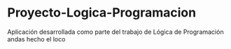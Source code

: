 # Proyecto-Logica-Programacion
Aplicación desarrollada como parte del trabajo de Lógica de Programación
andas hecho el loco
